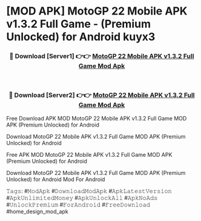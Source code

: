 # [MOD APK] MotoGP 22 Mobile APK v1.3.2 Full Game - (Premium Unlocked) for Android kuyx3



<div align="center">
<h3>🔴 Download [Server1] 👉👉 <a href="https://momento.my/?title=MotoGP_22_Mobile_APK_v1.3.2_Full_Game">MotoGP 22 Mobile APK v1.3.2 Full Game Mod Apk</a></h3><br>

<h3>🔴 Download [Server2] 👉👉 <a href="https://momento.my/?title=MotoGP_22_Mobile_APK_v1.3.2_Full_Game">MotoGP 22 Mobile APK v1.3.2 Full Game Mod Apk</a></h3>
</div>



Free Download APK MOD MotoGP 22 Mobile APK v1.3.2 Full Game MOD APK (Premium Unlocked) for Android

Download MotoGP 22 Mobile APK v1.3.2 Full Game MOD APK (Premium Unlocked) for Android

Free APK MOD MotoGP 22 Mobile APK v1.3.2 Full Game MOD APK (Premium Unlocked) for Android

Download MotoGP 22 Mobile APK v1.3.2 Full Game MOD APK (Premium Unlocked) for Android Mod For Android

𝚃𝚊𝚐𝚜: #𝙼𝚘𝚍𝙰𝚙𝚔 #𝙳𝚘𝚠𝚗𝚕𝚘𝚊𝚍𝙼𝚘𝚍𝙰𝚙𝚔 #𝙰𝚙𝚔𝙻𝚊𝚝𝚎𝚜𝚝𝚅𝚎𝚛𝚜𝚒𝚘𝚗 #𝙰𝚙𝚔𝚄𝚗𝚕𝚒𝚖𝚒𝚝𝚎𝚍𝙼𝚘𝚗𝚎𝚢 #𝙰𝚙𝚔𝚄𝚗𝚕𝚘𝚌𝚔𝙰𝚕𝚕 #𝙰𝚙𝚔𝙽𝚘𝙰𝚍𝚜 #𝚄𝚗𝚕𝚘𝚌𝚔𝙿𝚛𝚎𝚖𝚒𝚞𝚖 #𝙵𝚘𝚛𝙰𝚗𝚍𝚛𝚘𝚒𝚍 #𝙵𝚛𝚎𝚎𝙳𝚘𝚠𝚗𝚕𝚘𝚊𝚍 #home_design_mod_apk
